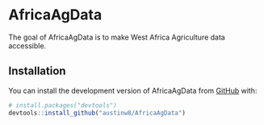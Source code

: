 
<!-- README.md is generated from README.Rmd. Please edit that file -->

# AfricaAgData

<!-- badges: start -->
<!-- badges: end -->

The goal of AfricaAgData is to make West Africa Agriculture data
accessible.

## Installation

You can install the development version of AfricaAgData from
[GitHub](https://github.com/) with:

``` r
# install.packages("devtools")
devtools::install_github("austinw8/AfricaAgData")
```
